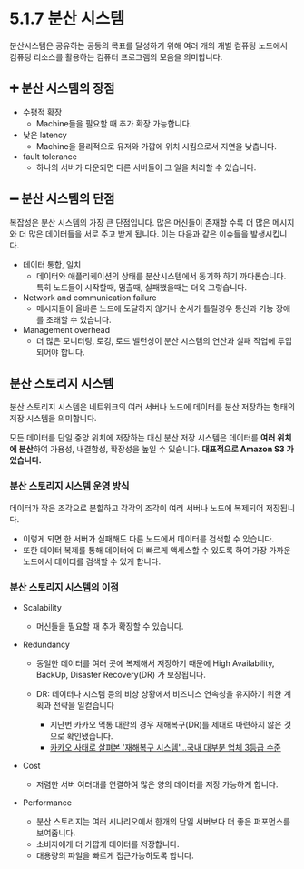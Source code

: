 # 5.1.7 분산 시스템

분산시스템은 공유하는 공동의 목표를 달성하기 위해 여러 개의 개별 컴퓨팅 노드에서 컴퓨팅 리소스를 활용하는 컴퓨터 프로그램의 모음을 의미합니다.

## ➕ 분산 시스템의 장점

- 수평적 확장 
  - Machine들을 필요할 때 추가 확장 가능합니다.
- 낮은 latency 
  - Machine을 물리적으로 유저와 가깝에 위치 시킴으로서 지연을 낮춥니다.
- fault tolerance 
  - 하나의 서버가 다운되면 다른 서버들이 그 일을 처리할 수 있습니다.

## ➖ 분산 시스템의 단점

복잡성은 분산 시스템의 가장 큰 단점입니다. 많은 머신들이 존재할 수록 더 많은 메시지와 더 많은 데이터들을 서로 주고 받게 됩니다. 이는 다음과 같은 이슈들을 발생시킵니다.

- 데이터 통합, 일치
  - 데이터와 애플리케이션의 상태를 분산시스템에서 동기화 하기 까다롭습니다. 특히 노드들이 시작할때, 멈출때, 실패했을때는 더욱 그렇습니다.
- Network and communication failure
  - 메시지들이 올바른 노드에 도달하지 않거나 순서가 틀릴경우 통신과 기능 장애를 초래할 수 있습니다.
- Management overhead 
  - 더 많은 모니터링, 로깅, 로드 밸런싱이 분산 시스템의 연산과 실패 작업에 투입되어야 합니다.

## **분산 스토리지 시스템**

분산 스토리지 시스템은 네트워크의 여러 서버나 노드에 데이터를 분산 저장하는 형태의 저장 시스템을 의미합니다.

모든 데이터를 단일 중앙 위치에 저장하는 대신 분산 저장 시스템은 데이터를 **여러 위치에 분산**하여 가용성, 내결함성, 확장성을 높일 수 있습니다. **대표적으로 Amazon S3 가 있습니다.**

### **분산 스토리지 시스템 운영 방식**

데이터가 작은 조각으로 분할하고 각각의 조각이 여러 서버나 노드에 복제되어 저장됩니다.

- 이렇게 되면 한 서버가 실패해도 다른 노드에서 데이터를 검색할 수 있습니다.
- 또한 데이터 복제를 통해 데이터에 더 빠르게 액세스할 수 있도록 하여 가장 가까운 노드에서 데이터를 검색할 수 있게 합니다.

### **분산 스토리지 시스템의 이점**

- Scalability
    - 머신들을 필요할 때 추가 확장할 수 있습니다.
- Redundancy
    - 동일한 데이터를 여러 곳에 복제해서 저장하기 때문에 High Availability, BackUp, Disaster Recovery(DR) 가 보장됩니다.
  
    - DR: 데이터나 시스템 등의 비상 상황에서 비즈니스 연속성을 유지하기 위한 계획과 전략을 일컫습니다
        - 지난번 카카오 먹통 대란의 경우 재해복구(DR)를 제대로 마련하지 않은 것으로 확인됐습니다.
      - [카카오 사태로 살펴본 '재해복구 시스템'...국내 대부분 업체 3등급 수준](https://zdnet.co.kr/view/?no=20221017165202)
    
- Cost
    - 저렴한 서버 여러대를 연결하여 많은 양의 데이터를 저장 가능하게 합니다.

- Performance
    - 분산 스토리지는 여러 시나리오에서 한개의 단일 서버보다 더 좋은 퍼포먼스를 보여줍니다.
    - 소비자에게 더 가깝게 데이터를 저장합니다.
    - 대용량의 파일을 빠르게 접근가능하도록 합니다.